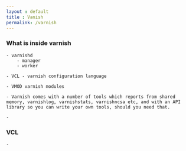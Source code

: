 ```yaml
---
layout : default
title : Vanish
permalink: /varnish
---
```


### What is inside varnish

    - varnishd
    	- manager
    	- worker

    - VCL - varnish configuration language

    - VMOD varnish modules

    - Varnish comes with a number of tools which reports from shared memory, varnishlog, varnishstats, varnishncsa etc, and with an API library so you can write your own tools, should you need that.

    - 

### VCL

	- 
